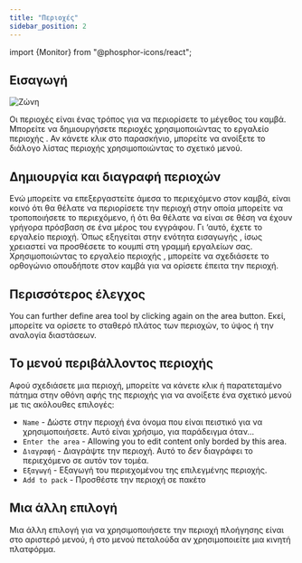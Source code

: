 ```yaml
---
title: "Περιοχές"
sidebar_position: 2
---
```


import {Monitor} from "@phosphor-icons/react";


## Εισαγωγή

![Ζώνη](area.png)

Οι περιοχές είναι ένας τρόπος για να περιορίσετε το μέγεθος του καμβά. Μπορείτε να δημιουργήσετε περιοχές χρησιμοποιώντας το εργαλείο περιοχής [](tools/area.md). Αν κάνετε κλικ στο παρασκήνιο, μπορείτε να ανοίξετε το διάλογο λίστας περιοχής χρησιμοποιώντας το σχετικό μενού.

## Δημιουργία και διαγραφή περιοχών

Ενώ μπορείτε να επεξεργαστείτε άμεσα το περιεχόμενο στον καμβά, είναι κοινό ότι θα θέλατε να περιορίσετε την περιοχή στην οποία μπορείτε να τροποποιήσετε το περιεχόμενο, ή ότι θα θέλατε να είναι σε θέση να έχουν γρήγορα πρόσβαση σε ένα μέρος του εγγράφου. Γι ‘αυτό, έχετε το εργαλείο <Monitor/> περιοχή. Όπως εξηγείται στην ενότητα εισαγωγής [](README.md), ίσως χρειαστεί να προσθέσετε το κουμπί <Monitor/> στη γραμμή εργαλείων σας. Χρησιμοποιώντας το εργαλείο περιοχής [](tools/area.md), μπορείτε να σχεδιάσετε το ορθογώνιο οπουδήποτε στον καμβά για να ορίσετε έπειτα την περιοχή.

## Περισσότερος έλεγχος

You can further define area tool by clicking again on the <Monitor/> area button. Εκεί, μπορείτε να ορίσετε το σταθερό πλάτος των περιοχών, το ύψος ή την αναλογία διαστάσεων.

## Το μενού περιβάλλοντος περιοχής

 Αφού σχεδιάσετε μια περιοχή, μπορείτε να κάνετε κλικ ή παρατεταμένο πάτημα στην οθόνη αφής της περιοχής για να ανοίξετε ένα σχετικό μενού με τις ακόλουθες επιλογές:

* `Name` - Δώστε στην περιοχή ένα όνομα που είναι πειστικό για να χρησιμοποιήσετε. Αυτό είναι χρήσιμο, για παράδειγμα όταν...
* `Enter the area` - Allowing you to edit content only borded by this area.
* `Διαγραφή` - Διαγράψτε την περιοχή. Αυτό το *δεν* διαγράφει το περιεχόμενο σε αυτόν τον τομέα.
* `Εξαγωγή` - Εξαγωγή του περιεχομένου της επιλεγμένης περιοχής.
* `Add to pack` - Προσθέστε την περιοχή σε πακέτο [](pack)

## Μια άλλη επιλογή

Μια άλλη επιλογή για να χρησιμοποιήσετε την περιοχή πλοήγησης είναι στο αριστερό μενού, ή στο μενού πεταλούδα αν χρησιμοποιείτε μια κινητή πλατφόρμα. 


